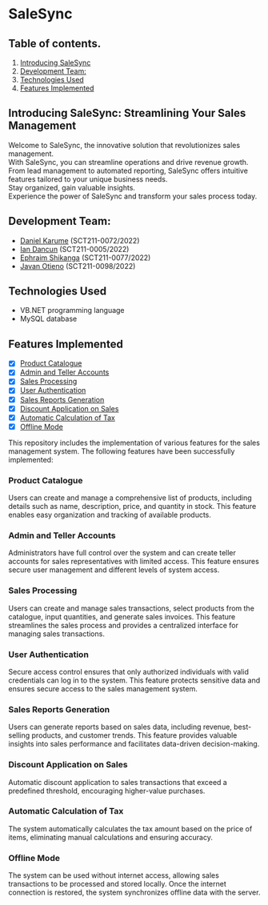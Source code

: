 # SaleSync

## Table of contents. </br>
1. [Introducing SaleSync](#introducing-salesync-streamlining-your-sales-management)
2. [Development Team:](#development-team)
3. [Technologies Used](#technologies-used)
4. [Features Implemented](#features-implemented)

## Introducing SaleSync: Streamlining Your Sales Management

Welcome to SaleSync, the innovative solution that revolutionizes sales management. </br>
With SaleSync, you can streamline operations and drive revenue growth.</br>
From lead management to automated reporting, SaleSync offers intuitive features tailored to your unique business needs.</br>
Stay organized, gain valuable insights.</br>
Experience the power of SaleSync and transform your sales process today.</br>

## Development Team:

- [Daniel Karume](https://github.com/Karume-lab) (SCT211-0072/2022)
- [Ian Dancun](https://github.com/dancoon) (SCT211-0005/2022)
- [Ephraim Shikanga](https://github.com/EphraimShikanga) (SCT211-0077/2022)
- [Javan Otieno](https://github.com/Javan-Odhiambo) (SCT211-0098/2022)

## Technologies Used

- VB.NET programming language
- MySQL database

## Features Implemented

- [x] [Product Catalogue](#product-catalogue)
- [x] [Admin and Teller Accounts](#admin-and-teller-accounts)
- [x] [Sales Processing](#sales-processing)
- [x] [User Authentication](#user-authentication)
- [x] [Sales Reports Generation](#sales-reports-generation)
- [x] [Discount Application on Sales](#discount-application-on-sales-above-1000)
- [x] [Automatic Calculation of Tax](#automatic-calculation-of-tax)
- [x] [Offline Mode](#offline-mode)

This repository includes the implementation of various features for the sales management system. The following features have been successfully implemented:

### Product Catalogue
Users can create and manage a comprehensive list of products, including details such as name, description, price, and quantity in stock. This feature enables easy organization and tracking of available products.

### Admin and Teller Accounts
Administrators have full control over the system and can create teller accounts for sales representatives with limited access. This feature ensures secure user management and different levels of system access.

### Sales Processing
Users can create and manage sales transactions, select products from the catalogue, input quantities, and generate sales invoices. This feature streamlines the sales process and provides a centralized interface for managing sales transactions.

### User Authentication
Secure access control ensures that only authorized individuals with valid credentials can log in to the system. This feature protects sensitive data and ensures secure access to the sales management system.

### Sales Reports Generation
Users can generate reports based on sales data, including revenue, best-selling products, and customer trends. This feature provides valuable insights into sales performance and facilitates data-driven decision-making.

### Discount Application on Sales
Automatic discount application to sales transactions that exceed a predefined threshold, encouraging higher-value purchases.

### Automatic Calculation of Tax
The system automatically calculates the tax amount based on the price of items, eliminating manual calculations and ensuring accuracy.

### Offline Mode
The system can be used without internet access, allowing sales transactions to be processed and stored locally. Once the internet connection is restored, the system synchronizes offline data with the server.

